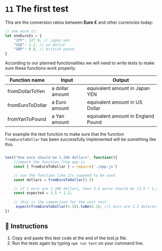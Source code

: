 # `11` The first test

This are the conversion ratios between **Euro €** and other currencies today:

```js
// one euro is:
let oneEuroIs = {
    "JPY": 127.9, // japan yen
    "USD": 1.2, // us dollar
    "GBP": 0.8, // british pound
}
```

According to our planned functionalities we will need to write tests to make sure these functions work properly:

| Function name     | Input             | Output                            |
| ----------------- | ----------------- | ----------------------------------|
| fromDollarToYen   | a dollar amount   | equivalent amount in Japan YEN    |
| fromEuroToDollar  | a Euro amount     | equivalent amount in US Dollar    |
| fromYanToPound    | a Yan amount      | equivalent amount in England Pound|

For example the test function to make sure that the function `fromEuroToDollar` has been successfully implemented will be something like this:

```js

test("One euro should be 1.206 dollars", function(){
    //import the function from app.js
    const { fromEuroToDollar } = require('./app.js')

    // use the function like its suppoed to be used
    const dollars = fromEuroToDollar(3.5)

    // if 1 euro are 1.206 dollars, then 3.5 euros should be (3.5 * 1.2)
    const expected = 3.5 * 1.2; 
    
    // this is the comparison for the unit test
     expect(fromEuroToDollar(3.5)).toBe(4.2); //1 euro are 1.2 dolares, then 3.5 euros should be = (3.5 * 1.2)
})
```

## 📝 Instructions

1. Copy and paste this test code at the end of the test.js file.
2. Run the tests again by typing `npm run test` on your command line.
